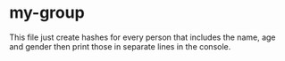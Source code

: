 # my-group
This file just create hashes for every person that includes the name, age and
gender then print those in separate lines in the console.
